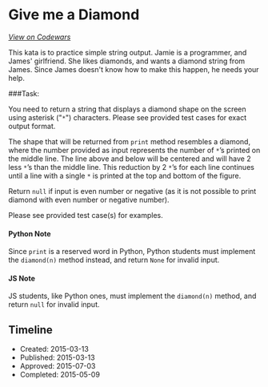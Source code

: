 # Give me a Diamond
[*View on Codewars*](https://www.codewars.com/kata/give-me-a-diamond)

This kata is to practice simple string output.
Jamie is a programmer, and James' girlfriend. She likes diamonds, and wants a diamond string from James. Since James doesn't know how to make this happen, he needs your help.

###Task:

You need to return a string that displays a diamond shape on the screen using asterisk ("`*`") characters. Please see provided test cases for exact output format.

The shape that will be returned from `print` method resembles a diamond, where the number provided as input represents the number of `*`’s printed on the middle line. The line above and below will be centered and will have 2 less `*`’s than the middle line. This reduction by 2 `*`’s for each line continues until a line with a single `*` is printed at the top and bottom of the figure.

Return `null` if input is even number or negative (as it is not possible to print diamond with even number or negative number).

Please see provided test case(s) for examples.

#### Python Note
Since `print` is a reserved word in Python, Python students must implement the `diamond(n)` method instead, and return `None` for invalid input.

#### JS Note
JS students, like Python ones, must implement the `diamond(n)` method, and return `null` for invalid input.

## Timeline
- Created: 2015-03-13
- Published: 2015-03-13
- Approved: 2015-07-03
- Completed: 2015-05-09